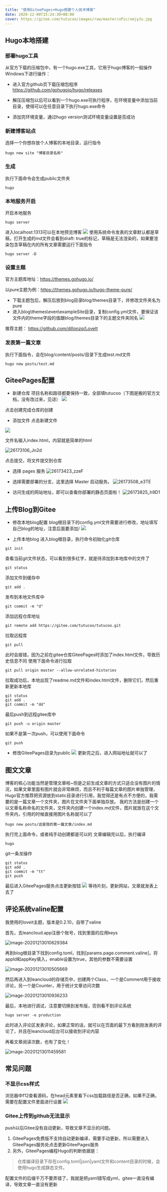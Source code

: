```yaml
---
title: "使用GiteePages+Hugo搭建个人技术博客"
date: 2020-12-08T15:24:30+08:00
cover: https://gitee.com/tutucoo/images/raw/master/uPic/xmjyJu.jpg
---
```




## Hugo本地搭建

### 部署hugo工具
从官方下载的压缩包中，有一个hugo.exe工具，它用于hugo博客的一般操作 
Windows下进行操作：

* 进入官方github页下载压缩包程序 
  https://github.com/gohugoio/hugo/releases

* 解压压缩包以后可以看到一个hugo.exe可执行程序，在环境变量中添加当前目录，使得可以在任意目录下执行hugo.exe命令

* 添加完环境变量，通过hugo version测试环境变量设置是否成功

### 新建博客站点

选择一个你想存放个人博客的本地目录，运行指令
```
hugo new site "博客目录名称"
```
### 生成
执行下面命令会生成public文件夹
```
hugo
```

### 本地服务开启
开启本地服务
```
hugo server 
```
进入localhost:1313可以在本地预览博客
![](https://gitee.com/tutucoo/images/raw/master/uPic/20201208105134733_20375.png)
使用系统命令发表的文章默认都是草稿，打开生成的md文件会看到draft: true的标记，草稿是无法渲染的，如果要渲染包含草稿在内的所有文章需要运行下面指令

```
hugo server -D
```

### 设置主题

官方主题库地址：https://themes.gohugo.io/

以pure主题为例：https://themes.gohugo.io/hugo-theme-pure/

* 下载主题包后，解压后放到blog目录blog/themes目录下，并修改文件夹名为pure
* 进入blog\themes\even\exampleSite目录，复制config.yml文件，要保证该文件内的theme字段的值跟blog/themes目录下的主题文件夹同名
  ![](https://gitee.com/tutucoo/images/raw/master/uPic/20201208103749042_19056.png)


推荐主题：
https://github.com/dillonzq/LoveIt



### 发表第一篇文章

执行下面指令，会在blog/content/posts/目录下生成test.md文件
```
hugo new posts/test.md
```


## GiteePages配置
* 新建仓库
  项目名称和路径都要保持一致，全部填tutucoo（下图是搬的官方文档，没有改过来，见谅）
  ![](https://gitee.com/tutucoo/images/raw/master/uPic/20201208105415474_21792.png)

点击创建完成仓库的创建

* 添加文件
  点击新建文件

![](https://gitee.com/tutucoo/images/raw/master/uPic/20201208105456980_19426.png)

文件名输入index.html，内容就是简单的html

![26173106_Jn2d](https://gitee.com/tutucoo/images/raw/master/uPic/20201208105517474_21639.png)

点击提交，将文件提交到仓库

* 选择 pages 服务
  ![26173423_zzeF](https://gitee.com/tutucoo/images/raw/master/uPic/20201208105611845_2157.png)

* 选择需要部署的分支，这里选择 Master 启动服务。
  ![26173508_e3TE](https://gitee.com/tutucoo/images/raw/master/uPic/20201208105627446_2733.png)

* 访问生成的网站地址，即可以查看你部署的静态页面啦！
  ![26173825_h9D1](https://gitee.com/tutucoo/images/raw/master/uPic/20201208105657112_9222.png)

## 上传Blog到Gitee

* 修改本地blog配置
  blog根目录下的config.yml文件需要进行修改，地址填写自己blog的地址，注意后面要添加/
  ![](https://gitee.com/tutucoo/images/raw/master/uPic/20201208123754599_30374.png)

* 上传本地blog
  进入blog根目录，执行命令初始化git仓库

```
git init
```
查看当前git文件状态，可以看到很多红字，就是待添加到本地库中的文件了
```
git status
```
添加文件到缓存中
```
git add .
```
发布到本地文件库中
```
git commit -m "d"   
```
添加远程仓库地址
```
git remote add https://gitee.com/tutucoo/tutucoo.git
```
拉取远程库
```
git pull
```
此时会报错，因为之前在gitee仓库GiteePages时添加了index.html文件，导致历史信息不同
使用下面命令进行拉取
```
git pull origin master --allow-unrelated-histories
```
拉取成功后，本地出现了readme.md文件和index.html文件，删除它们，然后重新更新本地库
```
git status
git add .
git commit -m "dd"
```
最后push到远程gitee库中
```
git push -u origin master
```
如果不是第一次push，可以使用下面命令
```
git push
```

* 修改GiteePages目录为public
  ![](https://gitee.com/tutucoo/images/raw/master/uPic/20201208112646313_3109.png)
  更新完之后，进入网站地址就可以了



## 图文文章

博客的核心功能当然是管理文章啦~但是之前生成文章的方式只适合没有图片的情况，如果文章里面有图片就会非常麻烦，而且不利于每篇文章的图片单独管理，Hugo官方推荐把资源放到static目录进行引用，我觉得还是有点不方便的，我需要的是一篇文章一个文件夹，图片在文件夹下面单独存放。
我的方法是创建一个以文章名称命名的文件夹，文件夹内创建一个index.md文件，图片就放在这个文件夹内，引用的时候直接用图片名称就可以了
```
hugo new posts/这是我的第一篇文章/index.md
```
执行完上面命令，或者纯手动创建都是可以的
文章编辑完以后，执行编译
```
hugo
```
git一条龙操作
```
git status
git add .
git commit -m "tt"
git push
```
最后进入GiteePages服务点击更新按钮
![](https://gitee.com/tutucoo/images/raw/master/uPic/20201208151812762_12530.png)
等待片刻，更新网站，文章就发表上去了



## 评论系统valine配置

我使用的loveit主题，版本是0.2.10，自带了valine

首先，去leancloud.app注册个账号，找到里面的应用keys

![image-20201213010629384](https://gitee.com/tutucoo/images/raw/master/uPic/image-20201213010629384.png)

再到blog根目录下找到config.toml，找到[params.page.comment.valine]，将appId和appKey填入，enable设置为true，其他的参数不需要设置

![image-20201213010505669](https://gitee.com/tutucoo/images/raw/master/uPic/image-20201213010505669.png)

然后再进入到leancloud的存储页中，创建两个Class，一个是Comment用于接收评论，另一个是Counter，用于统计文章访问次数

![image-20201213010936233](https://gitee.com/tutucoo/images/raw/master/uPic/image-20201213010936233.png)

最后，本地进行调试，注意要切换到发布版，否则看不到评论系统

```
hugo server -e production
```

此时进入评论区发表评论，如果正常的话，就可以在页面的最下方看到刚发表的评论了，并且在leancloud后台可以接收到评论内容

再看文章阅读次数，也有了变化！

![image-20201213011459581](https://gitee.com/tutucoo/images/raw/master/uPic/image-20201213011459581.png)



## 常见问题



### 不显示css样式

浏览器中f12查看源码，在head元素里看下css加载路径是否正确，如果不正确，需要在配置文件里面进行设置
![](https://gitee.com/tutucoo/images/raw/master/uPic/20201208123933837_26103.png)

### Gitee上传到github无法显示
push以后Gitee没有自动更新，导致文章不显示的问题。
1. GiteePages免费版不支持自动更新编译，需要手动更新，所以需要进入GiteePages服务处点击更新GiteePages服务
2. 另外，GiteePages编程Hugo的判断依据是：

> 仓库编译目录下存在config.toml|json|yaml文件和content目录的时候，会使用hugo生成静态文件。

配置文件的后缀千万不要弄错了，我就是把yaml错写成yml，gitee一直没有编译，导致文章一直没有更新




